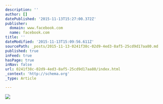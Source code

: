 ```yaml
---
description: ''
author: []
datePublished: '2015-11-13T15:27:00.372Z'
publisher:
  domain: www.facebook.com
  name: facebook.com
title: ''
dateModified: '2015-11-13T15:09:56.611Z'
sourcePath: _posts/2015-11-13-0241f38c-02d9-4ed3-8af5-25cd9d17aa80.md
published: true
inFeed: true
hasPage: true
inNav: false
url: 0241f38c-02d9-4ed3-8af5-25cd9d17aa80/index.html
_context: 'http://schema.org'
_type: Article

---
```

![](https://scontent-arn2-1.xx.fbcdn.net/hphotos-xlf1/t31.0-8/12045243_449148925257620_2799049976940501629_o.jpg)